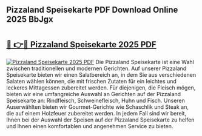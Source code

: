 ## Pizzaland Speisekarte PDF Download Online 2025 BbJgx

# <h2><a href="http://gc5hhp.nevu.top/?p=Pizzaland+Speisekarte">🔗 👉🔴 Pizzaland Speisekarte 2025 PDF</a></h2>

[![Pizzaland Speisekarte 2025 PDF](https://i.imgur.com/dBaPXMq.png)](http://gc5hhp.nevu.top/?p=Pizzaland+Speisekarte)
Die Pizzaland Speisekarte ist eine Wahl zwischen traditionellen und modernen Gerichten. Auf unserer Pizzaland Speisekarte bieten wir einen Salatbereich an, in dem Sie aus verschiedenen Salaten wählen können, die mit frischen Zutaten für ein leichtes und leckeres Mittagessen zubereitet werden. Für diejenigen, die Fleisch mögen, bieten wir eine umfangreiche Auswahl an Gerichten auf der Pizzaland Speisekarte an: Rindfleisch, Schweinefleisch, Huhn und Fisch. Unseren Auserwählten bieten wir Gourmet-Gerichte wie Schaschlik und Steak an, die auf einem Holzfeuer zubereitet werden. In jedem Fall sind wir bereit, Ihnen bei der Auswahl der Speisen auf der Pizzaland Speisekarte zu helfen und Ihnen einen komfortablen und angenehmen Service zu bieten.
